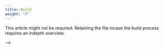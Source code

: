 ```yaml
---
title: Build
weight: "3"
---
```


This article might not be required. Retaining the file incase the build process requires an indepth overview.

-->


